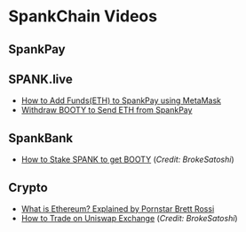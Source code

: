 # SpankChain Videos

## SpankPay

## SPANK.live
- [How to Add Funds(ETH) to SpankPay using MetaMask](https://www.youtube.com/watch?v=GmCmdvyFYxc)
- [Withdraw BOOTY to Send ETH from SpankPay](https://www.youtube.com/watch?v=CNd9U5nDixY)

## SpankBank
- [How to Stake SPANK to get BOOTY](https://www.youtube.com/watch?v=kt9ClEtXbKs) (_Credit: BrokeSatoshi_)

## Crypto
- [What is Ethereum? Explained by Pornstar Brett Rossi](https://www.youtube.com/watch?v=KRtp1is10gU)
- [How to Trade on Uniswap Exchange](https://www.youtube.com/watch?v=MNbfdoSXTHE) (_Credit: BrokeSatoshi_)
